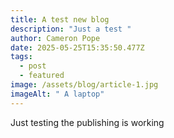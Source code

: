 ```yaml
---
title: A test new blog
description: "Just a test "
author: Cameron Pope
date: 2025-05-25T15:35:50.477Z
tags:
  - post
  - featured
image: /assets/blog/article-1.jpg
imageAlt: " A laptop"
---
```

J﻿ust testing the publishing is working